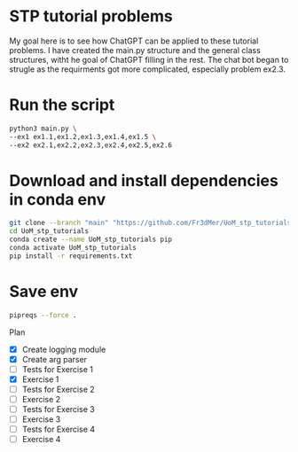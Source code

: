 # STP tutorial problems 


My goal here is to see how ChatGPT can be applied to these tutorial problems. I have created the main.py structure and the general class structures, witht he goal of ChatGPT filling in the rest. The chat bot began to strugle as the requirments got more complicated, especially problem ex2.3.


# Run the script
```bash
python3 main.py \
--ex1 ex1.1,ex1.2,ex1.3,ex1.4,ex1.5 \
--ex2 ex2.1,ex2.2,ex2.3,ex2.4,ex2.5,ex2.6
```


# Download and install dependencies in conda env
```bash
git clone --branch "main" "https://github.com/Fr3dMer/UoM_stp_tutorials.git" 
cd UoM_stp_tutorials
conda create --name UoM_stp_tutorials pip
conda activate UoM_stp_tutorials
pip install -r requirements.txt
```

# Save env
```bash
pipreqs --force . 
```

Plan 
- [x] Create logging module
- [x] Create arg parser
- [ ] Tests for Exercise 1 
- [x] Exercise 1
- [ ] Tests for Exercise 2 
- [ ] Exercise 2
- [ ] Tests for Exercise 3 
- [ ] Exercise 3
- [ ] Tests for Exercise 4 
- [ ] Exercise 4 